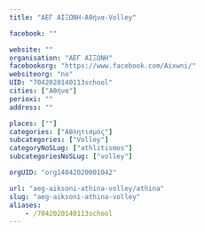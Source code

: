 ```yaml
---
title: "ΑΕΓ ΑΙΞΩΝΗ-Αθήνα-Volley"

facebook: ""

website: ""
organisation: "ΑΕΓ ΑΙΞΩΝΗ"
facebookorg: "https://www.facebook.com/Aixwni/"
websiteorg: "no"
UID: "7042020140113school"
cities: ["Αθήνα"]
perioxi: ""
address: ""

places: [""]
categories: ["Αθλητισμός"]
subcategories: ["Volley"]
categoryNoSLug: ["athlitismos"]
subcategoriesNoSLug: ["volley"]

orgUID: "org14042020001042"

url: "aeg-aiksoni-athina-volley/athina"
slug: "aeg-aiksoni-athina-volley"
aliases:
    - /7042020140113school
---
```





